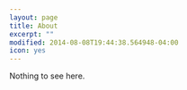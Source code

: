 ```yaml
---
layout: page
title: About
excerpt: ""
modified: 2014-08-08T19:44:38.564948-04:00
icon: yes
---
```


Nothing to see here.